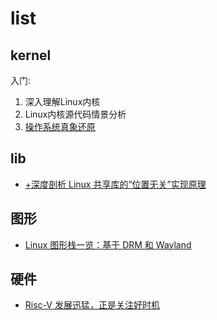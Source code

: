# list
## kernel
入门:
1. 深入理解Linux内核
1. Linux内核源代码情景分析
1. [操作系统真象还原](https://yifengyou.gitbooks.io/os-elephant/content/)

## lib
- [+深度剖析 Linux 共享库的“位置无关”实现原理](https://tinylab.org/shlib-pic/)

## 图形
- [Linux 图形栈一览：基于 DRM 和 Wayland](https://tinylab.org/linux-graphics-stack-overview#author-footer)

## 硬件
- [Risc-V 发展迅猛，正是关注好时机](https://tinylab.org/riscv-overview/)
